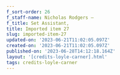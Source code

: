 ```yaml
---
f_sort-order: 26
f_staff-name: Nicholas Rodgers –
f_title: Set Assistant,
title: Imported item 27
slug: imported-item-27
updated-on: '2023-06-21T11:02:05.097Z'
created-on: '2023-06-21T11:02:05.097Z'
published-on: '2023-06-28T14:12:18.164Z'
layout: '[credits-loyle-carner].html'
tags: credits-loyle-carner
---
```



